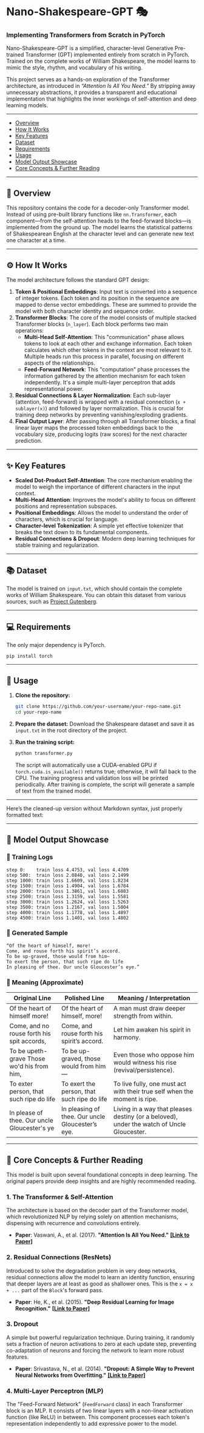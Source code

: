 # Nano-Shakespeare-GPT 🎭

### Implementing Transformers from Scratch in PyTorch

Nano-Shakespeare-GPT is a simplified, character-level Generative Pre-trained Transformer (GPT) implemented entirely from scratch in PyTorch. Trained on the complete works of William Shakespeare, the model learns to mimic the style, rhythm, and vocabulary of his writing.

This project serves as a hands-on exploration of the Transformer architecture, as introduced in *“Attention Is All You Need.”* By stripping away unnecessary abstractions, it provides a transparent and educational implementation that highlights the inner workings of self-attention and deep learning models.

---


  - [Overview](https://www.google.com/search?q=%23-overview)
  - [How It Works](https://www.google.com/search?q=%23-how-it-works)
  - [Key Features](https://www.google.com/search?q=%23-key-features)
  - [Dataset](https://www.google.com/search?q=%23-dataset)
  - [Requirements](https://www.google.com/search?q=%23-requirements)
  - [Usage](https://www.google.com/search?q=%23-usage)
  - [Model Output Showcase](https://www.google.com/search?q=%23-model-output-showcase)
  - [Core Concepts & Further Reading](https://www.google.com/search?q=%23-core-concepts--further-reading)

-----

## 📖 Overview

This repository contains the code for a decoder-only Transformer model. Instead of using pre-built library functions like `nn.Transformer`, each component—from the self-attention heads to the feed-forward blocks—is implemented from the ground up. The model learns the statistical patterns of Shakespearean English at the character level and can generate new text one character at a time.

-----

## ⚙️ How It Works

The model architecture follows the standard GPT design:

1.  **Token & Positional Embeddings**: Input text is converted into a sequence of integer tokens. Each token and its position in the sequence are mapped to dense vector embeddings. These are summed to provide the model with both character identity and sequence order.
2.  **Transformer Blocks**: The core of the model consists of multiple stacked Transformer blocks (`n_layer`). Each block performs two main operations:
      * **Multi-Head Self-Attention**: This "communication" phase allows tokens to look at each other and exchange information. Each token calculates which other tokens in the context are most relevant to it. Multiple heads run this process in parallel, focusing on different aspects of the relationships.
      * **Feed-Forward Network**: This "computation" phase processes the information gathered by the attention mechanism for each token independently. It's a simple multi-layer perceptron that adds representational power.
3.  **Residual Connections & Layer Normalization**: Each sub-layer (attention, feed-forward) is wrapped with a residual connection (`x + sublayer(x)`) and followed by layer normalization. This is crucial for training deep networks by preventing vanishing/exploding gradients.
4.  **Final Output Layer**: After passing through all Transformer blocks, a final linear layer maps the processed token embeddings back to the vocabulary size, producing logits (raw scores) for the next character prediction.

-----

## ✨ Key Features

  - **Scaled Dot-Product Self-Attention**: The core mechanism enabling the model to weigh the importance of different characters in the input context.
  - **Multi-Head Attention**: Improves the model's ability to focus on different positions and representation subspaces.
  - **Positional Embeddings**: Allows the model to understand the order of characters, which is crucial for language.
  - **Character-level Tokenization**: A simple yet effective tokenizer that breaks the text down to its fundamental components.
  - **Residual Connections & Dropout**: Modern deep learning techniques for stable training and regularization.

-----

## 📚 Dataset

The model is trained on `input.txt`, which should contain the complete works of William Shakespeare. You can obtain this dataset from various sources, such as [Project Gutenberg](https://www.gutenberg.org/ebooks/100).

-----

## 💻 Requirements

The only major dependency is PyTorch.

```bash
pip install torch
```

-----

## 🚀 Usage

1.  **Clone the repository:**

    ```bash
    git clone https://github.com/your-username/your-repo-name.git
    cd your-repo-name
    ```

2.  **Prepare the dataset:**
    Download the Shakespeare dataset and save it as `input.txt` in the root directory of the project.

3.  **Run the training script:**

    ```bash
    python transformer.py
    ```

    The script will automatically use a CUDA-enabled GPU if `torch.cuda.is_available()` returns true; otherwise, it will fall back to the CPU. The training progress and validation loss will be printed periodically. After training is complete, the script will generate a sample of text from the trained model.

-----

Here’s the cleaned-up version without Markdown syntax, just properly formatted text:

---

## 📜 Model Output Showcase

### 🔹 Training Logs

```
step 0:    train loss 4.4753, val loss 4.4709 
step 500:  train loss 2.0840, val loss 2.1499 
step 1000: train loss 1.6609, val loss 1.8234
step 1500: train loss 1.4904, val loss 1.6784
step 2000: train loss 1.3861, val loss 1.6083
step 2500: train loss 1.3159, val loss 1.5581
step 3000: train loss 1.2624, val loss 1.5263
step 3500: train loss 1.2167, val loss 1.5004
step 4000: train loss 1.1778, val loss 1.4897
step 4500: train loss 1.1401, val loss 1.4802
```

### 🔹 Generated Sample

```
“Of the heart of himself, more!
Come, and rouse forth his spirit’s accord.
To be up-graved, those would from him—
To exert the person, that such ripe do life
In pleasing of thee. Our uncle Gloucester’s eye.”
```

### 🔹 Meaning (Approximate)

| **Original Line**                            | **Polished Line**                                | **Meaning / Interpretation**                                                              |
| -------------------------------------------- | ------------------------------------------------ | ----------------------------------------------------------------------------------------- |
| Of the heart of himself more!                | Of the heart of himself, more!                   | A man must draw deeper strength from within.                                              |
| Come, and no rouse forth his spit accords,   | Come, and rouse forth his spirit’s accord.       | Let him awaken his spirit in harmony.                                                     |
| To be upeth-grave Those wo'd his from him,   | To be up-graved, those would from him—           | Even those who oppose him would witness his rise (revival/persistence).                   |
| To exter person, that such ripe do life      | To exert the person, that such ripe do life      | To live fully, one must act with their true self when the moment is ripe.                 |
| In please of thee. Our uncle Gloucester's ye | In pleasing of thee. Our uncle Gloucester’s eye. | Living in a way that pleases destiny (or a beloved), under the watch of Uncle Gloucester. |


---


## 🧠 Core Concepts & Further Reading

This model is built upon several foundational concepts in deep learning. The original papers provide deep insights and are highly recommended reading.

### 1\. The Transformer & Self-Attention

The architecture is based on the decoder part of the Transformer model, which revolutionized NLP by relying solely on attention mechanisms, dispensing with recurrence and convolutions entirely.

  - **Paper**: Vaswani, A., et al. (2017). **"Attention Is All You Need."** [**[Link to Paper]**](https://arxiv.org/abs/1706.03762)

### 2\. Residual Connections (ResNets)

Introduced to solve the degradation problem in very deep networks, residual connections allow the model to learn an identity function, ensuring that deeper layers are at least as good as shallower ones. This is the `x = x + ...` part of the `Block`'s forward pass.

  - **Paper**: He, K., et al. (2015). **"Deep Residual Learning for Image Recognition."** [**[Link to Paper]**](https://arxiv.org/abs/1512.03385)

### 3\. Dropout

A simple but powerful regularization technique. During training, it randomly sets a fraction of neuron activations to zero at each update step, preventing co-adaptation of neurons and forcing the network to learn more robust features.

  - **Paper**: Srivastava, N., et al. (2014). **"Dropout: A Simple Way to Prevent Neural Networks from Overfitting."** [**[Link to Paper]**](http://jmlr.org/papers/v15/srivastava14a.html)

### 4\. Multi-Layer Perceptron (MLP)

The "Feed-Forward Network" (`FeedForward` class) in each Transformer block is an MLP. It consists of two linear layers with a non-linear activation function (like ReLU) in between. This component processes each token's representation independently to add expressive power to the model.